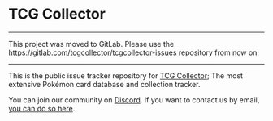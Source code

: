 # TCG Collector

---

This project was moved to GitLab.
Please use the https://gitlab.com/tcgcollector/tcgcollector-issues repository from now on.

---

This is the public issue tracker repository for [TCG Collector](https://www.tcgcollector.com/); The most extensive Pokémon card database and collection tracker.

You can join our community on [Discord](https://discord.gg/jJZm5KG).
If you want to contact us by email, [you can do so here](https://www.tcgcollector.com/contact).
